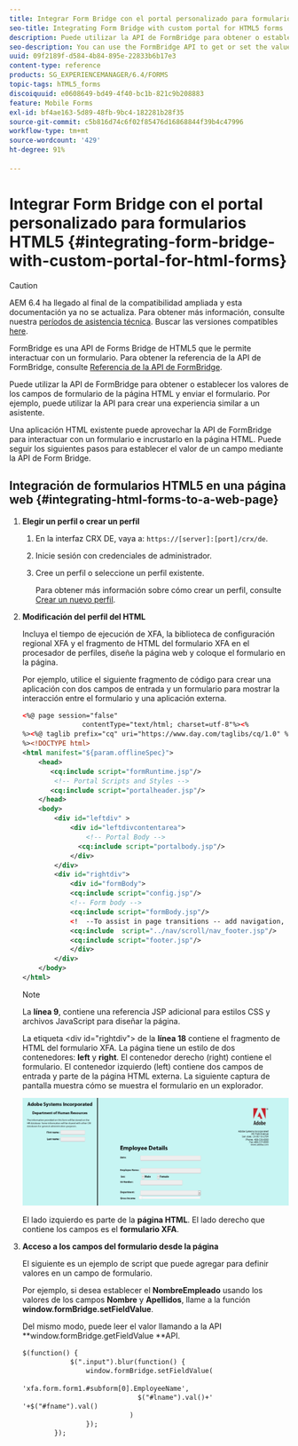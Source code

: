 ```yaml
---
title: Integrar Form Bridge con el portal personalizado para formularios HTML5
seo-title: Integrating Form Bridge with custom portal for HTML5 forms
description: Puede utilizar la API de FormBridge para obtener o establecer los valores de los campos de formulario de la página HTML y enviar el formulario.
seo-description: You can use the FormBridge API to get or set the values of form fields from the HTML page and submit the form.
uuid: 09f2189f-d584-4b84-895e-22833b6b17e3
content-type: reference
products: SG_EXPERIENCEMANAGER/6.4/FORMS
topic-tags: hTML5_forms
discoiquuid: e0608649-bd49-4f40-bc1b-821c9b208883
feature: Mobile Forms
exl-id: bf4ae163-5d89-48fb-9bc4-182281b28f35
source-git-commit: c5b816d74c6f02f85476d16868844f39b4c47996
workflow-type: tm+mt
source-wordcount: '429'
ht-degree: 91%

---
```


# Integrar Form Bridge con el portal personalizado para formularios HTML5 {#integrating-form-bridge-with-custom-portal-for-html-forms}

>[!CAUTION]
>
>AEM 6.4 ha llegado al final de la compatibilidad ampliada y esta documentación ya no se actualiza. Para obtener más información, consulte nuestra [períodos de asistencia técnica](https://helpx.adobe.com/es/support/programs/eol-matrix.html). Buscar las versiones compatibles [here](https://experienceleague.adobe.com/docs/).

FormBridge es una API de Forms Bridge de HTML5 que le permite interactuar con un formulario. Para obtener la referencia de la API de FormBridge, consulte [Referencia de la API de FormBridge](/help/forms/using/form-bridge-apis.md).

Puede utilizar la API de FormBridge para obtener o establecer los valores de los campos de formulario de la página HTML y enviar el formulario. Por ejemplo, puede utilizar la API para crear una experiencia similar a un asistente.

Una aplicación HTML existente puede aprovechar la API de FormBridge para interactuar con un formulario e incrustarlo en la página HTML. Puede seguir los siguientes pasos para establecer el valor de un campo mediante la API de Form Bridge.

## Integración de formularios HTML5 en una página web {#integrating-html-forms-to-a-web-page}

1. **Elegir un perfil o crear un perfil**

   1. En la interfaz CRX DE, vaya a: `https://[server]:[port]/crx/de`.
   1. Inicie sesión con credenciales de administrador.
   1. Cree un perfil o seleccione un perfil existente.

      Para obtener más información sobre cómo crear un perfil, consulte [Crear un nuevo perfil](/help/forms/using/custom-profile.md).

1. **Modificación del perfil del HTML**

   Incluya el tiempo de ejecución de XFA, la biblioteca de configuración regional XFA y el fragmento de HTML del formulario XFA en el procesador de perfiles, diseñe la página web y coloque el formulario en la página.

   Por ejemplo, utilice el siguiente fragmento de código para crear una aplicación con dos campos de entrada y un formulario para mostrar la interacción entre el formulario y una aplicación externa.

   ```xml
   <%@ page session="false"
                  contentType="text/html; charset=utf-8"%><%
   %><%@ taglib prefix="cq" uri="https://www.day.com/taglibs/cq/1.0" %><%
   %><!DOCTYPE html>
   <html manifest="${param.offlineSpec}">
       <head>
          <cq:include script="formRuntime.jsp"/>
           <!-- Portal Scripts and Styles -->
          <cq:include script="portalheader.jsp"/> 
       </head>
       <body>
           <div id="leftdiv" >
               <div id="leftdivcontentarea">   
                   <!-- Portal Body -->
                 <cq:include script="portalbody.jsp"/>  
               </div>
           </div>
           <div id="rightdiv">
               <div id="formBody">
               <cq:include script="config.jsp"/>
               <!-- Form body -->
               <cq:include script="formBody.jsp"/>
               <!  --To assist in page transitions -- add navigation, based on scrolling -->
               <cq:include  script="../nav/scroll/nav_footer.jsp"/>
               <cq:include script="footer.jsp"/>
               </div>    
           </div>
       </body>
   </html>
   ```

   >[!NOTE]
   >
   >La **línea 9**, contiene una referencia JSP adicional para estilos CSS y archivos JavaScript para diseñar la página.
   >
   >La etiqueta &lt;div id=&quot;rightdiv&quot;> de la **línea 18** contiene el fragmento de HTML del formulario XFA.
   La página tiene un estilo de dos contenedores: **left** y **right**. El contenedor derecho (right) contiene el formulario. El contenedor izquierdo (left) contiene dos campos de entrada y parte de la página HTML externa.
   La siguiente captura de pantalla muestra cómo se muestra el formulario en un explorador.

   ![portal](assets/portal.jpg)

   El lado izquierdo es parte de la **página HTML**. El lado derecho que contiene los campos es el **formulario XFA**.

1. **Acceso a los campos del formulario desde la página**

   El siguiente es un ejemplo de script que puede agregar para definir valores en un campo de formulario.

   Por ejemplo, si desea establecer el **NombreEmpleado** usando los valores de los campos **Nombre** y **Apellidos**, llame a la función **window.formBridge.setFieldValue**.

   Del mismo modo, puede leer el valor llamando a la API **window.formBridge.getFieldValue **API.

   ```
   $(function() {
               $(".input").blur(function() {
                   window.formBridge.setFieldValue(
                               'xfa.form.form1.#subform[0].EmployeeName',
                                $("#lname").val()+' '+$("#fname").val()
                              )
                   });
           });
   ```
